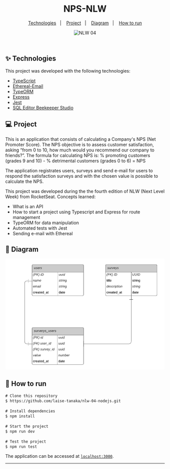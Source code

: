 <h1 align="center">NPS-NLW</h1>

<p align="center">
  <a href="#-technologies">Technologies</a>&nbsp;&nbsp;&nbsp;|&nbsp;&nbsp;&nbsp;
  <a href="#-project">Project</a>&nbsp;&nbsp;&nbsp;|&nbsp;&nbsp;&nbsp;
  <a href="#-diagram">Diagram</a>&nbsp;&nbsp;&nbsp;|&nbsp;&nbsp;&nbsp;
  <a href="#-how-to-run">How to run</a>
</p>

<p align="center">
 <img src="https://img.shields.io/static/v1?label=NLW&message=04&color=8257E5&labelColor=000000" alt="NLW 04" />
</p>

<br>

## ✨ Technologies

This project was developed with the following technologies:

- [TypeScript](https://www.typescriptlang.org/)
- [Ethereal-Email](https://ethereal.email/)
- [TypeORM](https://typeorm.io/#/)
- [Express](https://expressjs.com/pt-br/)
- [Jest](https://jestjs.io/)
- [SQL Editor Beekeeper Studio](https://www.beekeeperstudio.io/)

## 💻 Project

This is an application that consists of calculating a Company's NPS (Net Promoter Score).
The NPS objective is to assess customer satisfaction, asking “from 0 to 10, how much would you recommend our company to friends?”.
The formula for calculating NPS is: % promoting customers (grades 9 and 10) - % detrimental customers (grades 0 to 6) = NPS

The application registrates users, surveys and send e-mail for users to respond the satisfaction surveys and with the chosen value is possible to calculate the NPS.

This project was developed during the the fourth edition of NLW (Next Level Week) from RocketSeat. 
Concepts learned: 
- What is an API
- How to start a project using Typescript and Express for route management
- TypeORM for data manipulation
- Automated tests with Jest
- Sending e-mail with Ethereal

## 🔶 Diagram

<img src="./diagram.png" alt="Application Diagram" />

## 🚀 How to run

```
# Clone this repository
$ https://github.com/laise-tanaka/nlw-04-nodejs.git

# Install dependencies
$ npm install

# Start the project
$ npm run dev

# Test the project
$ npm run test
```

The application can be accessed at [`localhost:3000`](http://localhost:3000).

---
